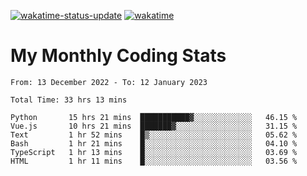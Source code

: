 [![wakatime-status-update](https://github.com/noopurphalak/noopurphalak/workflows/wakatime-status-update/badge.svg)](https://github.com/noopurphalak/noopurphalak/actions/workflows/main.yml)
[![wakatime](https://wakatime.com/badge/user/80ace140-ef40-4fdd-b8ed-f3be3d2e1aea.svg)](https://wakatime.com/@80ace140-ef40-4fdd-b8ed-f3be3d2e1aea)

# My Monthly Coding Stats

<!--START_SECTION:waka-->

```text
From: 13 December 2022 - To: 12 January 2023

Total Time: 33 hrs 13 mins

Python       15 hrs 21 mins  ███████████▓░░░░░░░░░░░░░   46.15 %
Vue.js       10 hrs 21 mins  ███████▓░░░░░░░░░░░░░░░░░   31.15 %
Text         1 hr 52 mins    █▒░░░░░░░░░░░░░░░░░░░░░░░   05.62 %
Bash         1 hr 21 mins    █░░░░░░░░░░░░░░░░░░░░░░░░   04.10 %
TypeScript   1 hr 13 mins    █░░░░░░░░░░░░░░░░░░░░░░░░   03.69 %
HTML         1 hr 11 mins    █░░░░░░░░░░░░░░░░░░░░░░░░   03.56 %
```

<!--END_SECTION:waka-->
